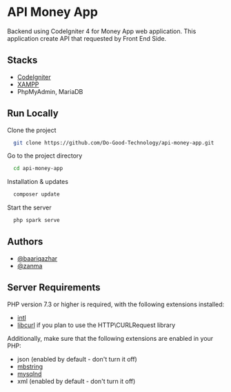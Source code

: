 
# API Money App

Backend using CodeIgniter 4 for Money App web application. This application create API that requested by Front End Side.

## Stacks 

- [CodeIgniter](https://codeigniter4.github.io/userguide/)
- [XAMPP](https://www.apachefriends.org/index.html)
- PhpMyAdmin, MariaDB

  
## Run Locally

Clone the project

```bash
  git clone https://github.com/Do-Good-Technology/api-money-app.git
```

Go to the project directory

```bash
  cd api-money-app
```

Installation & updates

```bash
  composer update
```

Start the server

```bash
  php spark serve
```

  
## Authors

- [@baariqazhar](https://github.com/BaariqAzhar)
- [@zanma](https://github.com/Zanma)

  
## Server Requirements

PHP version 7.3 or higher is required, with the following extensions installed:

- [intl](http://php.net/manual/en/intl.requirements.php)
- [libcurl](http://php.net/manual/en/curl.requirements.php) if you plan to use the HTTP\CURLRequest library

Additionally, make sure that the following extensions are enabled in your PHP:

- json (enabled by default - don't turn it off)
- [mbstring](http://php.net/manual/en/mbstring.installation.php)
- [mysqlnd](http://php.net/manual/en/mysqlnd.install.php)
- xml (enabled by default - don't turn it off)